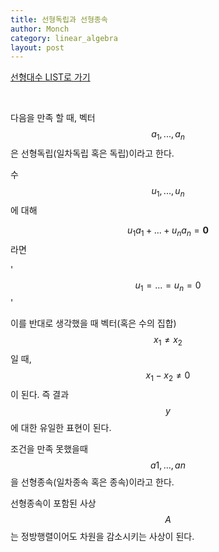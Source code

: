 ```yaml
---
title: 선형독립과 선형종속
author: Monch
category: linear_algebra
layout: post
---
```


[선형대수 LIST로 가기](https://songminkee.github.io//linear_algebra/2030/05/03/list.html)

 

  <br>

다음을 만족 할 때, 벡터 $$a_{1}, ... ,a_{n}$$은 선형독립(일차독립 혹은 독립)이라고 한다.

수 $$u_{1}, ... , u_{n}$$에 대해

$$u_{1}a_{1}+...+u_{n}a_{n}=\mathbf{0}$$라면

'$$u_{1}=...=u_{n}=0$$'

이를 반대로 생각했을 때 벡터(혹은 수의 집합) $$x_1 \ne x_2$$일 때, $$x_{1}-x_{2} \ne 0$$이 된다. 즉 결과 $$y$$에 대한 유일한 표현이 된다.

조건을 만족 못했을때 $$a{1}, ... ,a{n}$$을 선형종속(일차종속 혹은 종속)이라고 한다.



선형종속이 포함된 사상 $$A$$는 정방행렬이어도 차원을 감소시키는 사상이 된다.